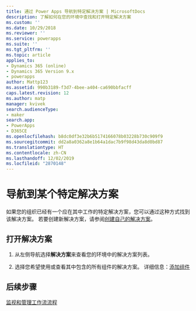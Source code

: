 ```yaml
---
title: 通过 Power Apps 导航到特定解决方案 | MicrosoftDocs
description: 了解如何在您的环境中查找和打开特定解决方案
ms.custom: ''
ms.date: 10/29/2018
ms.reviewer: ''
ms.service: powerapps
ms.suite: ''
ms.tgt_pltfrm: ''
ms.topic: article
applies_to:
- Dynamics 365 (online)
- Dynamics 365 Version 9.x
- powerapps
author: Mattp123
ms.assetid: 990b3189-f3d7-4bee-a404-ca690bbfacff
caps.latest.revision: 12
ms.author: matp
manager: kvivek
search.audienceType:
- maker
search.app:
- PowerApps
- D365CE
ms.openlocfilehash: b8dc0df3e32b6b5174166078b03228b730c909f9
ms.sourcegitcommit: dd2a8a0362a8e1b64a1dac7b9f98d43da8d0bd87
ms.translationtype: HT
ms.contentlocale: zh-CN
ms.lasthandoff: 12/02/2019
ms.locfileid: "2870148"
---
```

# <a name="navigate-to-a-specific-solution"></a>导航到某个特定解决方案

如果您的组织已经有一个应在其中工作的特定解决方案，您可以通过这种方式找到该解决方案。 若要创建新解决方案，请参阅[创建自己的解决方案](create-solution.md)。  
  
## <a name="open-a-solution"></a>打开解决方案  
  
1. 从左侧导航选择**解决方案**来查看您的环境中的解决方案列表。
  
2. 选择您希望使用或查看其中包含的所有组件的解决方案。 详细信息：[添加组件](solutions-overview.md)  

 ## <a name="next-steps"></a>后续步骤
[监视和管理工作流流程](/flow/monitor-manage-processes)
